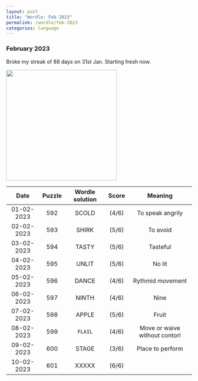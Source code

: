 ```yaml
---
layout: post
title: "Wordle: Feb 2023"
permalink: /wordle/feb-2023
categories: language
---
```


### February 2023

Broke my streak of 88 days on 31st Jan. Starting fresh now.

<img src="{{ site.baseurl }}/assets/wordle-stats-feb.png" width=300px>

|    Date    | Puzzle | Wordle solution | Score | Meaning |
|:----------:|:------:|:---------------:|:-----:|:-------:|
| 01-02-2023 | 592 | SCOLD | (4/6) | To speak angrily |
| 02-02-2023 | 593 | SHIRK | (5/6) | To avoid |
| 03-02-2023 | 594 | TASTY | (5/6) | Tasteful |
| 04-02-2023 | 595 | UNLIT | (5/6) | No lit |
| 05-02-2023 | 596 | DANCE | (4/6) | Rythmid movement |
| 06-02-2023 | 597 | NINTH | (4/6) | Nine |
| 07-02-2023 | 598 | APPLE | (5/6) | Fruit |
| 08-02-2023 | 599 | `FLAIL` | (4/6) | Move or waive without contorl |
| 09-02-2023 | 600 | STAGE | (3/6) | Place to perform |
| 10-02-2023 | 601 | XXXXX | (6/6) |  |
